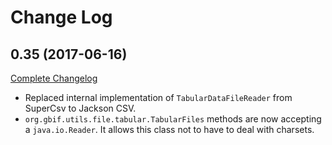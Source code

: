 # Change Log

## 0.35 (2017-06-16)

[Complete Changelog](https://github.com/gbif/gbif-common/compare/gbif-common-0.34...gbif-common-0.35)

* Replaced internal implementation of `TabularDataFileReader` from SuperCsv to Jackson CSV.
* `org.gbif.utils.file.tabular.TabularFiles` methods are now accepting a `java.io.Reader`. It allows this class not to have to deal with charsets.